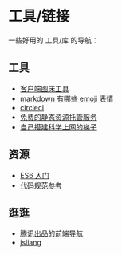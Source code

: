 <!-- ---
home: true
heroText: 工具导航
tagline: 一些好用的 工具/库 的快速导航
actionText: 去看看我的详细使用介绍
actionLink: /tool/tools/
features:
- title: 工具
  details: dasdas
- title: Vue驱动
  details: 享受 Vue + webpack 的开发体验，在 Markdown 中使用 Vue 组件，同时可以使用 Vue 来开发自定义主题。
- title: 高性能
  details: VuePress 为每个页面预渲染生成静态的 HTML，同时在页面被加载的时候，将作为 SPA 运行。
--- -->

# 工具/链接

一些好用的 工具/库 的导航：


## 工具

- [客户端图床工具](https://toolinbox.net/iPic/)
- [markdown 有哪些 emoji 表情](https://github.com/markdown-it/markdown-it-emoji/blob/master/lib/data/full.json)
- [circleci](https://circleci.com/vcs-authorize/)
- [免费的静态资源托管服务](https://juejin.im/post/5b57dc9f6fb9a04fb136e91e)
- [自己搭建科学上网的梯子](https://github.com/xiaoming2028/FreeNet/wiki)

## 资源

- [ES6 入门](http://es6.ruanyifeng.com)
- [代码规范参考](http://alloyteam.github.io/CodeGuide/)

## 逛逛

- [腾讯出品的前端导航](http://www.alloyteam.com/nav/)
- [jsliang](http://document.jsliang.top/other-library/Monologue/the-art-of-questioning.html)
